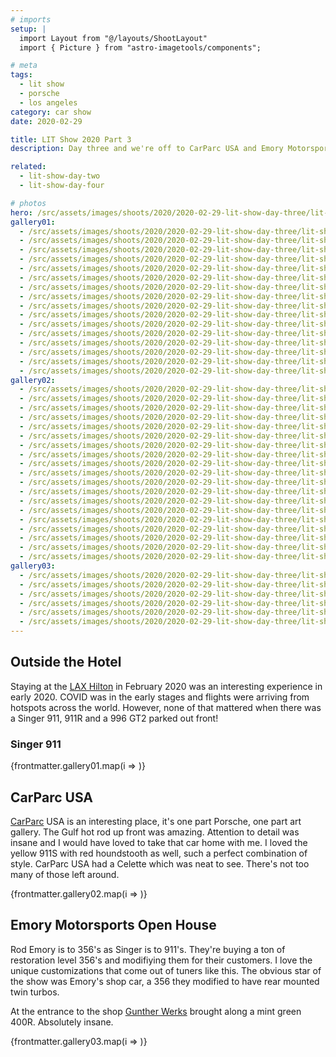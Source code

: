 ```yaml
---
# imports
setup: |
  import Layout from "@/layouts/ShootLayout"
  import { Picture } from "astro-imagetools/components";

# meta
tags:
  - lit show
  - porsche
  - los angeles
category: car show
date: 2020-02-29

title: LIT Show 2020 Part 3
description: Day three and we're off to CarParc USA and Emory Motorsports. I got to shoot a Singer 911 as well!

related:
  - lit-show-day-two
  - lit-show-day-four

# photos
hero: /src/assets/images/shoots/2020/2020-02-29-lit-show-day-three/lit-show-2020_007.jpg
gallery01:
  - /src/assets/images/shoots/2020/2020-02-29-lit-show-day-three/lit-show-2020_001.jpg
  - /src/assets/images/shoots/2020/2020-02-29-lit-show-day-three/lit-show-2020_002.jpg
  - /src/assets/images/shoots/2020/2020-02-29-lit-show-day-three/lit-show-2020_003.jpg
  - /src/assets/images/shoots/2020/2020-02-29-lit-show-day-three/lit-show-2020_004.jpg
  - /src/assets/images/shoots/2020/2020-02-29-lit-show-day-three/lit-show-2020_005.jpg
  - /src/assets/images/shoots/2020/2020-02-29-lit-show-day-three/lit-show-2020_006.jpg
  - /src/assets/images/shoots/2020/2020-02-29-lit-show-day-three/lit-show-2020_007.jpg
  - /src/assets/images/shoots/2020/2020-02-29-lit-show-day-three/lit-show-2020_008.jpg
  - /src/assets/images/shoots/2020/2020-02-29-lit-show-day-three/lit-show-2020_009.jpg
  - /src/assets/images/shoots/2020/2020-02-29-lit-show-day-three/lit-show-2020_010.jpg
  - /src/assets/images/shoots/2020/2020-02-29-lit-show-day-three/lit-show-2020_011.jpg
  - /src/assets/images/shoots/2020/2020-02-29-lit-show-day-three/lit-show-2020_012.jpg
  - /src/assets/images/shoots/2020/2020-02-29-lit-show-day-three/lit-show-2020_013.jpg
  - /src/assets/images/shoots/2020/2020-02-29-lit-show-day-three/lit-show-2020_014.jpg
  - /src/assets/images/shoots/2020/2020-02-29-lit-show-day-three/lit-show-2020_015.jpg
  - /src/assets/images/shoots/2020/2020-02-29-lit-show-day-three/lit-show-2020_016.jpg
gallery02:
  - /src/assets/images/shoots/2020/2020-02-29-lit-show-day-three/lit-show-2020_017.jpg
  - /src/assets/images/shoots/2020/2020-02-29-lit-show-day-three/lit-show-2020_018.jpg
  - /src/assets/images/shoots/2020/2020-02-29-lit-show-day-three/lit-show-2020_019.jpg
  - /src/assets/images/shoots/2020/2020-02-29-lit-show-day-three/lit-show-2020_020.jpg
  - /src/assets/images/shoots/2020/2020-02-29-lit-show-day-three/lit-show-2020_021.jpg
  - /src/assets/images/shoots/2020/2020-02-29-lit-show-day-three/lit-show-2020_022.jpg
  - /src/assets/images/shoots/2020/2020-02-29-lit-show-day-three/lit-show-2020_023.jpg
  - /src/assets/images/shoots/2020/2020-02-29-lit-show-day-three/lit-show-2020_024.jpg
  - /src/assets/images/shoots/2020/2020-02-29-lit-show-day-three/lit-show-2020_025.jpg
  - /src/assets/images/shoots/2020/2020-02-29-lit-show-day-three/lit-show-2020_026.jpg
  - /src/assets/images/shoots/2020/2020-02-29-lit-show-day-three/lit-show-2020_027.jpg
  - /src/assets/images/shoots/2020/2020-02-29-lit-show-day-three/lit-show-2020_028.jpg
  - /src/assets/images/shoots/2020/2020-02-29-lit-show-day-three/lit-show-2020_029.jpg
  - /src/assets/images/shoots/2020/2020-02-29-lit-show-day-three/lit-show-2020_030.jpg
  - /src/assets/images/shoots/2020/2020-02-29-lit-show-day-three/lit-show-2020_031.jpg
  - /src/assets/images/shoots/2020/2020-02-29-lit-show-day-three/lit-show-2020_032.jpg
  - /src/assets/images/shoots/2020/2020-02-29-lit-show-day-three/lit-show-2020_033.jpg
  - /src/assets/images/shoots/2020/2020-02-29-lit-show-day-three/lit-show-2020_034.jpg
  - /src/assets/images/shoots/2020/2020-02-29-lit-show-day-three/lit-show-2020_035.jpg
gallery03:
  - /src/assets/images/shoots/2020/2020-02-29-lit-show-day-three/lit-show-2020_036.jpg
  - /src/assets/images/shoots/2020/2020-02-29-lit-show-day-three/lit-show-2020_037.jpg
  - /src/assets/images/shoots/2020/2020-02-29-lit-show-day-three/lit-show-2020_038.jpg
  - /src/assets/images/shoots/2020/2020-02-29-lit-show-day-three/lit-show-2020_039.jpg
  - /src/assets/images/shoots/2020/2020-02-29-lit-show-day-three/lit-show-2020_040.jpg
  - /src/assets/images/shoots/2020/2020-02-29-lit-show-day-three/lit-show-2020_041.jpg
---
```


## Outside the Hotel

Staying at the [LAX Hilton](https://www.hilton.com/en/hotels/laxahhh-hilton-los-angeles-airport/) in February 2020 was an interesting experience in early 2020. COVID was in the early stages and flights were arriving from hotspots across the world. However, none of that mattered when there was a Singer 911, 911R and a 996 GT2 parked out front!

### Singer 911

<div>
    {frontmatter.gallery01.map(i =>
        <Picture
            src={i}
            alt="hi"
            breakpoints={[400, 800, 1200]}
            sizes="(min-width: 1024px) 800px, 100vw"
        />
    )}
</div>

## CarParc USA

[CarParc](https://carparcusa.com/) USA is an interesting place, it's one part Porsche, one part art gallery. The Gulf hot rod up front was amazing. Attention to detail was insane and I would have loved to take that car home with me. I loved the yellow 911S with red houndstooth as well, such a perfect combination of style. CarParc USA had a Celette which was neat to see. There's not too many of those left around.

<div>
    {frontmatter.gallery02.map(i =>
        <Picture
            src={i}
            alt="hi"
            breakpoints={[400, 800, 1200]}
            sizes="(min-width: 1024px) 800px, 100vw"
        />
    )}
</div>

## Emory Motorsports Open House

Rod Emory is to 356's as Singer is to 911's. They're buying a ton of restoration level 356's and modifiying them for their customers. I love the unique customizations that come out of tuners like this. The obvious star of the show was Emory's shop car, a 356 they modified to have rear mounted twin turbos.

At the entrance to the shop [Gunther Werks](https://www.guntherwerks.com/) brought along a mint green 400R. Absolutely insane.

<div>
    {frontmatter.gallery03.map(i =>
        <Picture
            src={i}
            alt="hi"
            breakpoints={[400, 800, 1200]}
            sizes="(min-width: 1024px) 800px, 100vw"
        />
    )}
</div>
